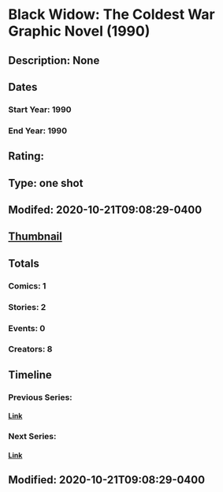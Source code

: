 # Black Widow: The Coldest War Graphic Novel (1990)
## Description: None
## Dates
### Start Year: 1990
### End Year: 1990
## Rating: 
## Type: one shot
## Modifed: 2020-10-21T09:08:29-0400
## [Thumbnail](http://i.annihil.us/u/prod/marvel/i/mg/b/40/image_not_available.jpg)
## Totals
### Comics: 1
### Stories: 2
### Events: 0
### Creators: 8
## Timeline
### Previous Series: 
#### [Link]()
### Next Series: 
#### [Link]()
## Modified: 2020-10-21T09:08:29-0400